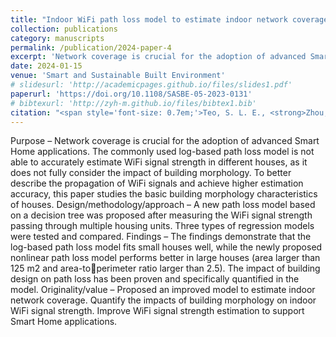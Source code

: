 ```yaml
---
title: "Indoor WiFi path loss model to estimate indoor network coverage considering residential design"
collection: publications
category: manuscripts
permalink: /publication/2024-paper-4
excerpt: 'Network coverage is crucial for the adoption of advanced Smart Home applications. ...'
date: 2024-01-15
venue: 'Smart and Sustainable Built Environment'
# slidesurl: 'http://academicpages.github.io/files/slides1.pdf'
paperurl: 'https://doi.org/10.1108/SASBE-05-2023-0131'
# bibtexurl: 'http://zyh-m.github.io/files/bibtex1.bib'
citation: "<span style='font-size: 0.7em;'>Teo, S. L. E., <strong>Zhou, Y.</strong>, & Yeoh, J. K.-W. (2024). <em>Indoor WiFi path loss model to estimate indoor network coverage considering residential design.</em> <em>Smart and Sustainable Built Environment</em>, ahead-of-print(ahead-of-print). <a href='https://doi.org/10.1108/SASBE-05-2023-0131' target='_blank'>https://doi.org/10.1108/SASBE-05-2023-0131</a></span>"
---
```

Purpose – Network coverage is crucial for the adoption of advanced Smart Home applications. The commonly used log-based path loss model is not able to accurately estimate WiFi signal strength in different houses, as it does not fully consider the impact of building morphology. To better describe the propagation of WiFi signals and achieve higher estimation accuracy, this paper studies the basic building morphology characteristics of houses.
Design/methodology/approach – A new path loss model based on a decision tree was proposed after measuring the WiFi signal strength passing through multiple housing units. Three types of regression models were tested and compared.
Findings – The findings demonstrate that the log-based path loss model fits small houses well, while the newly proposed nonlinear path loss model performs better in large houses (area larger than 125 m2 and area-toperimeter ratio larger than 2.5). The impact of building design on path loss has been proven and specifically quantified in the model.
Originality/value – Proposed an improved model to estimate indoor network coverage. Quantify the impacts of building morphology on indoor WiFi signal strength. Improve WiFi signal strength estimation to support Smart Home applications.
